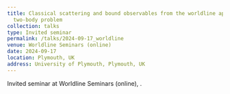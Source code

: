 ```yaml
---
title: Classical scattering and bound observables from the worldline approach to the
  two-body problem
collection: talks
type: Invited seminar
permalink: /talks/2024-09-17_worldline
venue: Worldline Seminars (online)
date: 2024-09-17
location: Plymouth, UK
address: University of Plymouth, Plymouth, UK
---
```


Invited seminar at Worldline Seminars (online), .
